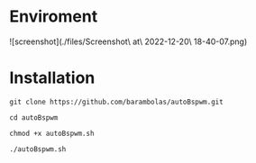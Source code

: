# Enviroment

![screenshot](./files/Screenshot\ at\ 2022-12-20\ 18-40-07.png)
# Installation 

```
git clone https://github.com/barambolas/autoBspwm.git

cd autoBspwm

chmod +x autoBspwm.sh

./autoBspwm.sh
```
